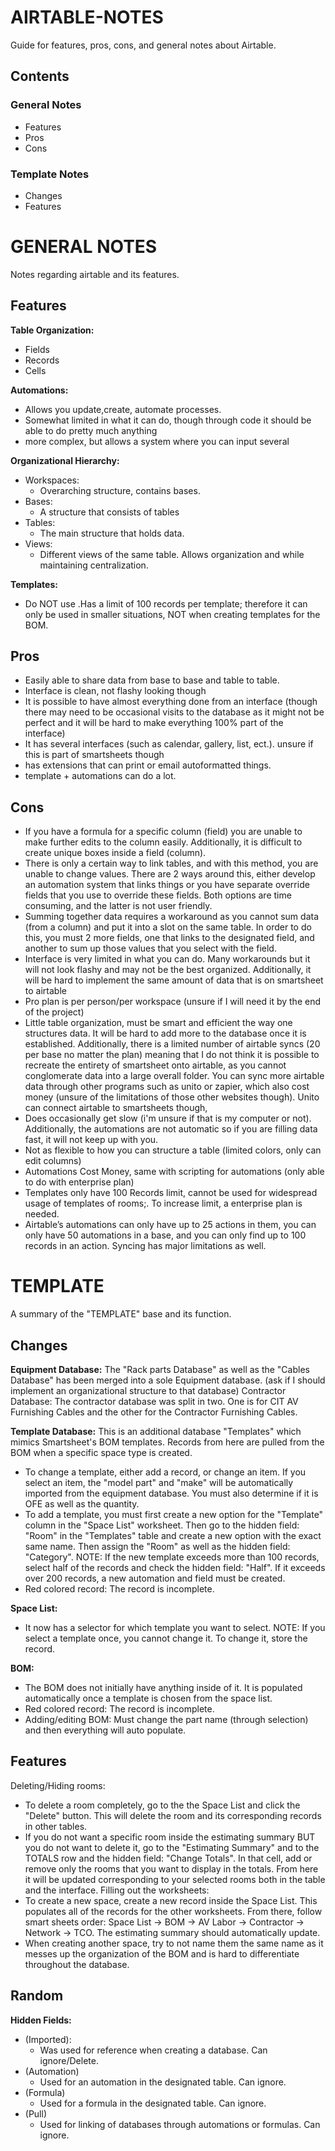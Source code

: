 # AIRTABLE-NOTES
Guide for features, pros, cons, and general notes about Airtable.

## Contents

### General Notes
- Features
- Pros
- Cons

### Template Notes
- Changes
- Features

# GENERAL NOTES
Notes regarding airtable and its features.

## Features

**Table Organization:**
- Fields
- Records
- Cells
  
**Automations:**
- Allows you update,create, automate processes.
- Somewhat limited in what it can do, though through code it should be able to do pretty much anything
- more complex, but allows a system where you can input several
  
**Organizational Hierarchy:**
- Workspaces:
	- Overarching structure, contains bases.
- Bases:
	- A structure that consists of tables
- Tables:
	- The main structure that holds data.
- Views:
	- Different views of the same table. Allows organization and while maintaining centralization.

**Templates:**
- Do NOT use .Has a limit of 100 records per template; therefore it can only be used in smaller situations, NOT when creating templates for the BOM.

## Pros
- Easily able to share data from base to base and table to table.
- Interface is clean, not flashy looking though
- It is possible to have almost everything done from an interface (though there may need to be occasional visits to the database as it might not be perfect and it will be hard to make everything 100% part of the interface) 
- It has several interfaces (such as calendar, gallery, list, ect.). unsure if this is part of smartsheets though
- has extensions that can print or email autoformatted things.
- template + automations can do a lot.

## Cons
- If you have a formula for a specific column (field) you are unable to make further edits to the  column easily. Additionally, it is difficult to create unique boxes inside a field (column). 
- There is only a certain way to link tables, and with this method, you are unable to change values. There are 2 ways around this, either develop an automation system that links things or you have separate override fields that you use to override these fields. Both options are time consuming, and the latter is not user friendly.
-  Summing together data requires a workaround as you cannot sum data (from a column) and put it into a slot on the same table. In order to do this, you must 2 more fields, one that links to the designated field, and another to sum up those values that you select with the field.
- Interface is very limited in what you can do. Many workarounds but it will not look flashy and may not be the best organized. Additionally, it will be hard to implement the same amount of data that is on smartsheet to airtable
- Pro plan is per person/per workspace (unsure if I will need it by the end of the project)
- Little table organization, must be smart and efficient the way one structures data. It will be hard to add more to the database once it is established. Additionally, there is a limited number of airtable syncs (20 per base no matter the plan) meaning that I do not think it is possible to recreate the entirety of smartsheet onto airtable, as you cannot conglomerate data into a large overall folder. You can sync more airtable data through other programs such as unito or zapier, which also cost money (unsure of the limitations of those other websites though). Unito can connect airtable to smartsheets though, 
- Does occasionally get slow (i'm unsure if that is my computer or not). Additionally, the automations are not automatic so if you are filling data fast, it will not keep up with you. 
- Not as flexible to how you can structure a table (limited colors, only can edit columns) 
- Automations Cost Money, same with scripting for automations (only able to do with enterprise plan)
- Templates only have 100 Records limit, cannot be used for widespread usage of templates of rooms;. To increase limit, a enterprise plan is needed. 
- Airtable’s automations can only have up to 25 actions in them, you can only have 50 automations in a base, and you can only find up to 100 records in an action. Syncing has major limitations as well.

# TEMPLATE
A summary of the "TEMPLATE" base and its function.

## Changes

**Equipment Database:**
The "Rack parts Database" as well as the "Cables Database" has been merged into a sole Equipment database. (ask if I should implement an organizational structure to that database)
Contractor Database:
The contractor database was split in two. One is for CIT AV Furnishing Cables and the other for the Contractor Furnishing Cables. 

**Template Database:** 
This is an additional database "Templates" which mimics Smartsheet's BOM templates. Records from here are pulled from the BOM when a specific space type is created. 
- To change a template, either add a record, or change an item. If you select an item, the "model part" and "make" will be automatically imported from the equipment database. You must also determine if it is OFE as well as the quantity.
- To add a template, you must first create a new option for the "Template" column in the "Space List" worksheet. Then go to the hidden field:  "Room" in the "Templates" table and create a new option with the exact same name. Then assign the "Room" as well as the hidden field:  "Category". NOTE: If the new template exceeds more than 100 records, select half of the records and check the hidden field: "Half". If it exceeds over 200 records, a new automation and field must be created.
- Red colored record: The record is incomplete.
  
**Space List:**
- It now has a selector for which template you want to select. NOTE: If you select a template once, you cannot change it. To change it, store the record.

**BOM:**
- The BOM does not initially have anything inside of it. It is populated automatically once a template is chosen from the space list.
- Red colored record: The record is incomplete.
- Adding/editing BOM: Must change the part name (through selection) and then everything will auto populate. 

## Features

Deleting/Hiding rooms:
- To delete a room completely, go to the the Space List and click the "Delete" button. This will delete the room and its corresponding records in other tables.
- If you do not want a specific room inside the estimating summary BUT you do not want to delete it, go to the "Estimating Summary" and to the TOTALS row and the hidden field: "Change Totals". In that cell, add or remove only the rooms that you want to display in the totals. From here it will be updated corresponding to your selected rooms both in the table and the interface.
Filling out the worksheets:
- To create a new space, create a new record inside the Space List. This populates all of the records for the other worksheets. From there, follow smart sheets order: Space List -> BOM -> AV Labor -> Contractor -> Network -> TCO. The estimating summary should automatically update.
- When creating another space, try to not name them the same name as it messes up the organization of the BOM and is hard to differentiate throughout the database.

## Random

**Hidden Fields:**
- (Imported):
	- Was used for reference when creating a database. Can ignore/Delete.
- (Automation)
	- Used for an automation in the designated table. Can ignore.
- (Formula)
	- Used for a formula in the designated table. Can ignore.
- (Pull)
	- Used for linking of databases through automations or formulas. Can ignore.
